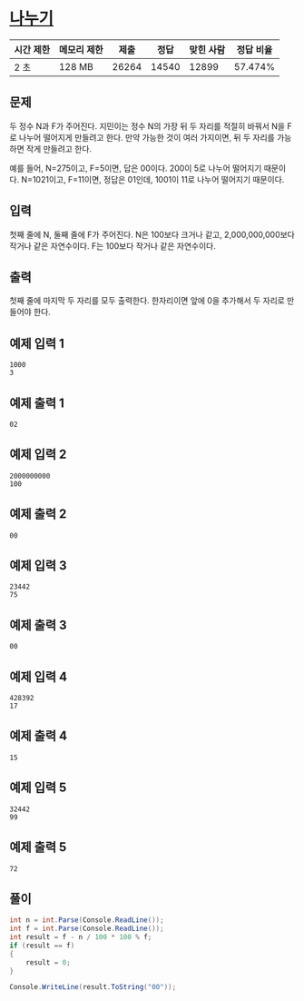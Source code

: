 # [나누기](https://www.acmicpc.net/problem/1075)

| 시간 제한 | 메모리 제한 | 제출 | 정답 | 맞힌 사람 | 정답 비율 |
| --- | --- | --- | --- | --- | --- |
| 2 초 | 128 MB | 26264 | 14540 | 12899 | 57.474% |

## 문제

두 정수 N과 F가 주어진다. 지민이는 정수 N의 가장 뒤 두 자리를 적절히 바꿔서 N을 F로 나누어 떨어지게 만들려고 한다. 만약 가능한 것이 여러 가지이면, 뒤 두 자리를 가능하면 작게 만들려고 한다.

예를 들어, N=275이고, F=5이면, 답은 00이다. 200이 5로 나누어 떨어지기 때문이다. N=1021이고, F=11이면, 정답은 01인데, 1001이 11로 나누어 떨어지기 때문이다.

## 입력

첫째 줄에 N, 둘째 줄에 F가 주어진다. N은 100보다 크거나 같고, 2,000,000,000보다 작거나 같은 자연수이다. F는 100보다 작거나 같은 자연수이다.

## 출력

첫째 줄에 마지막 두 자리를 모두 출력한다. 한자리이면 앞에 0을 추가해서 두 자리로 만들어야 한다.

## 예제 입력 1

```
1000
3

```

## 예제 출력 1

```
02

```

## 예제 입력 2

```
2000000000
100

```

## 예제 출력 2

```
00

```

## 예제 입력 3

```
23442
75

```

## 예제 출력 3

```
00

```

## 예제 입력 4

```
428392
17

```

## 예제 출력 4

```
15

```

## 예제 입력 5

```
32442
99

```

## 예제 출력 5

```
72
```

## 풀이

```csharp
int n = int.Parse(Console.ReadLine());
int f = int.Parse(Console.ReadLine());
int result = f - n / 100 * 100 % f;
if (result == f)
{
    result = 0;
}

Console.WriteLine(result.ToString("00"));
```
